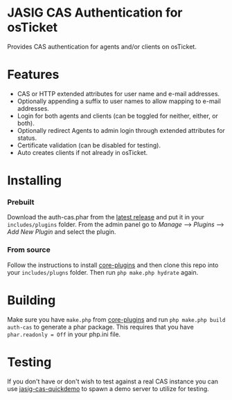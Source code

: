 JASIG CAS Authentication for osTicket
=====================================

Provides CAS authentication for agents and/or clients on osTicket.

Features
========
 - CAS or HTTP extended attributes for user name and e-mail addresses.
 - Optionally appending a suffix to user names to allow mapping to e-mail addresses.
 - Login for both agents and clients (can be toggled for neither, either, or both).
 - Optionally redirect Agents to admin login through extended attributes for status.
 - Certificate validation (can be disabled for testing).
 - Auto creates clients if not already in osTicket.

Installing
==========

### Prebuilt

Download the auth-cas.phar from the [latest release](https://github.com/kevinoconnor7/osTicket-auth-cas/releases/latest)
and put it in your `includes/plugins` folder. From the admin panel go to
*Manage* --> *Plugins* --> *Add New Plugin* and select the plugin.

### From source

Follow the instructions to install [core-plugins](https://github.com/osTicket/core-plugins)
and then clone this repo into your `includes/plugns` folder. Then run
`php make.php hydrate` again.

Building
========

Make sure you have `make.php` from [core-plugins](https://github.com/osTicket/core-plugins)
and run `php make.php build auth-cas` to generate a phar package. This requires
that you have `phar.readonly = Off` in your php.ini file.

Testing
=======

If you don't have or don't wish to test against a real CAS instance you can
use [jasig-cas-quickdemo](https://github.com/forsetti/jasig-cas-quickdemo) to
spawn a demo server to utilize for testing.
